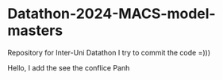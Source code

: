 # Datathon-2024-MACS-model-masters
Repository for Inter-Uni Datathon 
I try to commit the code =)))

Hello, I add the see the conflice Panh

